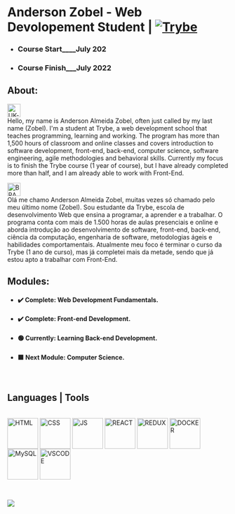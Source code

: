 # Anderson Zobel - Web Devolopement Student | [![Trybe](https://assets-global.website-files.com/61549abf6fb9ca5e91bc5709/61549abf6fb9ca4630bc5747_Logo.svg "Trybe")](https://www.betrybe.com/ "Trybe")

- ### Course Start____July 202
- ### Course Finish___July 2022

## About:

 <img align="center" alt="UK-FLAG" width="30" src="https://www.svgrepo.com/show/134595/united-kingdom.svg" /> <br>
Hello, my name is Anderson Almeida Zobel, often just called by my last name (Zobel).
I'm a student at Trybe, a web development school that teaches programming, learning and working.
The program has more than 1,500 hours of classroom and online classes and covers introduction to software development, front-end, back-end, computer science, software engineering, agile methodologies and behavioral skills.
 Currently my focus is to finish the Trybe course (1 year of course), but I have already completed more than half, and I am already able to work with Front-End.

 <img align="center" alt="BRAZIL-FLAG" width="30" src="https://www.svgrepo.com/show/137602/brazil.svg" /> <br>
Olá me chamo Anderson Almeida Zobel, muitas vezes só chamado pelo meu último nome (Zobel).
Sou estudante da Trybe, escola de desenvolvimento Web que ensina a programar, a aprender e a trabalhar. 
O programa conta com mais de 1.500 horas de aulas presenciais e online e aborda introdução ao desenvolvimento de software, front-end, back-end, ciência da computação, engenharia de software, metodologias ágeis e habilidades comportamentais. 
 Atualmente meu foco é terminar o curso da Trybe (1 ano de curso), mas já completei mais da metade, sendo que já estou apto a trabalhar com Front-End.

## Modules:
- #### :heavy_check_mark: Complete: Web Development Fundamentals.
- #### :heavy_check_mark: Complete: Front-end Development. 
- #### :green_circle: Currently: Learning Back-end Development. 
- #### :green_square: Next Module: Computer Science. 
 
<br>

<!--
**Anderson-Zobel/Anderson-Zobel** is a ✨ _special_ ✨ repository because its `README.md` (this file) appears on your GitHub profile.

Here are some ideas to get you started:

- 🔭 I’m currently working on ...
- 🌱 I’m currently learning ...
- 👯 I’m looking to collaborate on ...
- 🤔 I’m looking for help with ...
- 💬 Ask me about ...
- 📫 How to reach me: ...
- 😄 Pronouns: ...
- ⚡ Fun fact: ...
-->

<!--  ![Anurag's GitHub stats](https://github-readme-stats.vercel.app/api?username=Anderson-Zobel&show_icons=true&count_private=true&theme=radical) -->
## Languages | Tools
<div style="display: inline_block"><br>
   <img align="center" alt="HTML" width="70"    src="https://cdn.jsdelivr.net/gh/devicons/devicon/icons/html5/html5-original.svg" />
   <img align="center" alt="CSS" width="70"     src="https://cdn.jsdelivr.net/gh/devicons/devicon/icons/css3/css3-original.svg" />
   <img align="center" alt="JS" width="70"      src="https://cdn.jsdelivr.net/gh/devicons/devicon/icons/javascript/javascript-original.svg" />
   <img align="center" alt="REACT" width="70"   src="https://cdn.jsdelivr.net/gh/devicons/devicon/icons/react/react-original.svg" />
   <img align="center" alt="REDUX" width="70"   src="https://cdn.jsdelivr.net/gh/devicons/devicon/icons/redux/redux-original.svg" /> 
   <img align="center" alt="DOCKER" width="70"  src="https://cdn.jsdelivr.net/gh/devicons/devicon/icons/docker/docker-original.svg" />
   <img align="center" alt="MySQL" width="70"   src="https://cdn.jsdelivr.net/gh/devicons/devicon/icons/mysql/mysql-original.svg" />
   <img align="center" alt="VSCODE" width="70"  src="https://cdn.jsdelivr.net/gh/devicons/devicon/icons/vscode/vscode-original.svg" />
 
</div>
<br>

##

<div>

  <a href="https://www.linkedin.com/in/anderson-zobel" target="_blank"><img src="https://img.shields.io/badge/-LinkedIn-%230077B5?style=for-the-badge&logo=linkedin&logoColor=white" target="_blank"></a>
 
</div>
